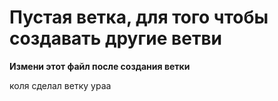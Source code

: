 # Пустая ветка, для того чтобы создавать другие ветви
**Измени этот файл после создания ветки**

 коля сделал ветку
ураа
